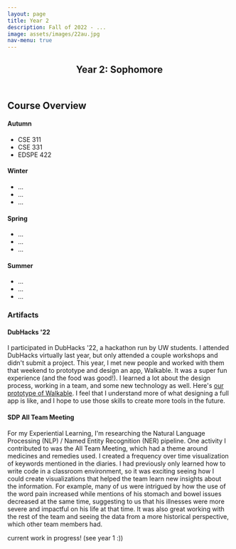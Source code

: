 ```yaml
---
layout: page
title: Year 2
description: Fall of 2022 - ...
image: assets/images/22au.jpg
nav-menu: true
---
```

<!-- Main -->
<div id="main" class="alt">

<!-- One -->
<section id="one">
	<div class="inner">
		<header class="major">
			<h1>Year 2: Sophomore</h1>
		</header>

<!-- Content -->
<h2 id="content">Course Overview</h2>
<div class="box">
	<div class="row">
	<div class="3u">
		<h4>Autumn</h4>
		<ul>
			<li>CSE 311</li>
			<li>CSE 331</li>
			<li>EDSPE 422</li>
		</ul>
	</div>
	<div class="3u">
		<h4>Winter</h4>
		<ul>
			<li>...</li>
			<li>...</li>
			<li>...</li>
		</ul>
	</div>
	<div class="3u">
		<h4>Spring</h4>
		<ul>
			<li>...</li>
			<li>...</li>
			<li>...</li>
		</ul>
	</div>
	<div class="3u">
		<h4>Summer</h4>
		<ul>
			<li>...</li>
			<li>...</li>
			<li>...</li>
		</ul>
	</div>
	</div>
</div>

<!-- Artifact -->
<h3>Artifacts</h3>

<div class="row">
<h4>DubHacks '22</h4>
<p><span class="image left"><img src="{% link assets/images/22au_walkable.jpg %}" alt="" /></span>I participated in DubHacks '22, a hackathon run by UW students. I attended DubHacks virtually last year, but only attended a couple workshops and didn't submit a project. This year, I met new people and worked with them that weekend to prototype and design an app, Walkable. It was a super fun experience (and the food was good!). I learned a lot about the design process, working in a team, and some new technology as well. Here's <a href="https://devpost.com/software/walkable-3xqkbz">our prototype of Walkable</a>. I feel that I understand more of what designing a full app is like, and I hope to use those skills to create more tools in the future.</p>
</div>

<div class="row">
<h4>SDP All Team Meeting</h4>
<p><span class="image left"><img src="{% link assets/images/22au_atm_vis.png %}" alt="" /></span>For my Experiential Learning, I'm researching the Natural Language Processing (NLP) / Named Entity Recognition (NER) pipeline. One activity I contributed to was the All Team Meeting, which had a theme around medicines and remedies used. I created a frequency over time visualization of keywords mentioned in the diaries. I had previously only learned how to write code in a classroom environment, so it was exciting seeing how I could create visualizations that helped the team learn new insights about the information. For example, many of us were intrigued by how the use of the word pain increased while mentions of his stomach and bowel issues decreased at the same time, suggesting to us that his illnesses were more severe and impactful on his life at that time. It was also great working with the rest of the team and seeing the data from a more historical perspective, which other team members had.</p>
</div>

current work in progress! (see year 1 :))

</div>
</section>

</div>
